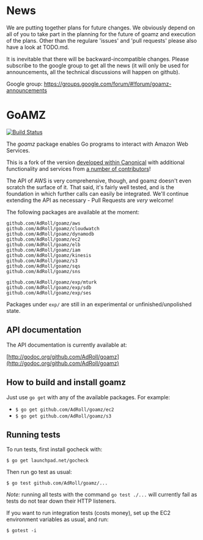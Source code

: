 # News
We are putting together plans for future changes. We obviously depend on all of you to take part in the planning for the future of goamz and execution of the plans. Other than the regulare 'issues' and 'pull requests' please also have a look at TODO.md.     

It is inevitable that there will be backward-*in*compatible changes. Please subscribe to the google group to get all the news (it will only be used for announcements, all the technical discussions will happen on github). 

Google group: https://groups.google.com/forum/#!forum/goamz-announcements 



# GoAMZ

[![Build Status](https://travis-ci.org/AdRoll/goamz.png?branch=master)](https://travis-ci.org/AdRoll/goamz)

The _goamz_ package enables Go programs to interact with Amazon Web Services.

This is a fork of the version [developed within Canonical](https://wiki.ubuntu.com/goamz) with additional functionality and services from [a number of contributors](https://github.com/AdRoll/goamz/contributors)!

The API of AWS is very comprehensive, though, and goamz doesn't even scratch the surface of it. That said, it's fairly well tested, and is the foundation in which further calls can easily be integrated. We'll continue extending the API as necessary - Pull Requests are _very_ welcome!

The following packages are available at the moment:

```
github.com/AdRoll/goamz/aws
github.com/AdRoll/goamz/cloudwatch
github.com/AdRoll/goamz/dynamodb
github.com/AdRoll/goamz/ec2
github.com/AdRoll/goamz/elb
github.com/AdRoll/goamz/iam
github.com/AdRoll/goamz/kinesis
github.com/AdRoll/goamz/s3
github.com/AdRoll/goamz/sqs
github.com/AdRoll/goamz/sns

github.com/AdRoll/goamz/exp/mturk
github.com/AdRoll/goamz/exp/sdb
github.com/AdRoll/goamz/exp/ses
```

Packages under `exp/` are still in an experimental or unfinished/unpolished state.

## API documentation

The API documentation is currently available at:

[http://godoc.org/github.com/AdRoll/goamz](http://godoc.org/github.com/AdRoll/goamz)

## How to build and install goamz

Just use `go get` with any of the available packages. For example:

* `$ go get github.com/AdRoll/goamz/ec2`
* `$ go get github.com/AdRoll/goamz/s3`

## Running tests

To run tests, first install gocheck with:

`$ go get launchpad.net/gocheck`

Then run go test as usual:

`$ go test github.com/AdRoll/goamz/...`

_Note:_ running all tests with the command `go test ./...` will currently fail as tests do not tear down their HTTP listeners.

If you want to run integration tests (costs money), set up the EC2 environment variables as usual, and run:

`$ gotest -i`
